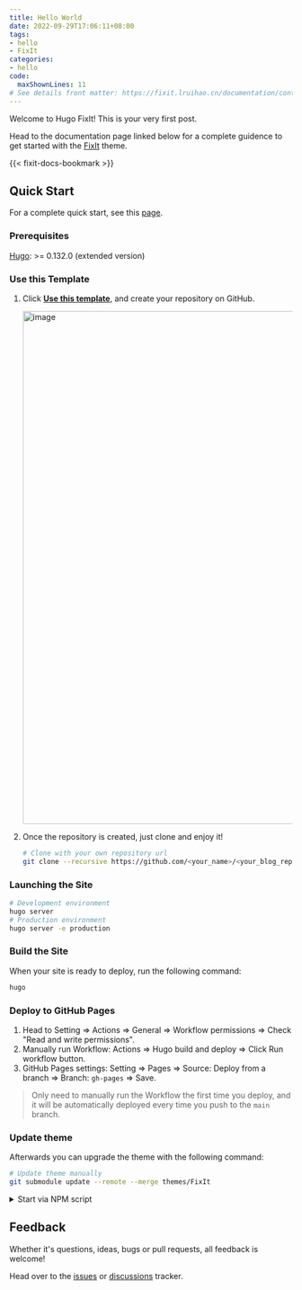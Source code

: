 ```yaml
---
title: Hello World
date: 2022-09-29T17:06:11+08:00
tags:
- hello
- FixIt
categories:
- hello
code:
  maxShownLines: 11
# See details front matter: https://fixit.lruihao.cn/documentation/content-management/introduction/#front-matter
---
```


Welcome to Hugo FixIt! This is your very first post.

<!--more-->

Head to the documentation page linked below for a complete guidence to get started with the [FixIt](https://github.com/hugo-fixit/FixIt) theme.

{{< fixit-docs-bookmark >}}

## Quick Start

For a complete quick start, see this [page](https://fixit.lruihao.cn/documentation/getting-started/).

### Prerequisites

[Hugo](https://gohugo.io/installation/): >= 0.132.0 (extended version)

### Use this Template

1. Click [**Use this template**](https://github.com/hugo-fixit/hugo-fixit-starter1/generate), and create your repository on GitHub.

    <img width="913" alt="image" src="https://github.com/hugo-fixit/hugo-fixit-starter1/assets/33419593/d5fbd940-3ffd-4750-b1e6-4e87b50b0696">

2. Once the repository is created, just clone and enjoy it!

    ```bash
    # Clone with your own repository url
    git clone --recursive https://github.com/<your_name>/<your_blog_repo>.git
    ```

### Launching the Site

```bash
# Development environment
hugo server
# Production environment
hugo server -e production
```

### Build the Site

When your site is ready to deploy, run the following command:

```bash
hugo
```

### Deploy to GitHub Pages

1. Head to Setting => Actions => General => Workflow permissions => Check "Read and write permissions".
2. Manually run Workflow: Actions => Hugo build and deploy => Click Run workflow button.
3. GitHub Pages settings: Setting => Pages => Source: Deploy from a branch => Branch: `gh-pages` => Save.

> Only need to manually run the Workflow the first time you deploy, and it will be automatically deployed every time you push to the `main` branch.

### Update theme

Afterwards you can upgrade the theme with the following command:

```bash
# Update theme manually
git submodule update --remote --merge themes/FixIt
```

<details>
  <summary>Start via NPM script</summary>

  ```bash
  # build the blog
  npm run build
  # run a local debugging server with watch
  npm run server
  # run a local debugging server in production environment
  npm run server:production
  # update theme submodules
  npm run update:theme
  ```

</details>

## Feedback

Whether it's questions, ideas, bugs or pull requests, all feedback is welcome!

Head over to the [issues](https://github.com/hugo-fixit/FixIt/issues) or [discussions](https://github.com/hugo-fixit/FixIt/discussions) tracker.
